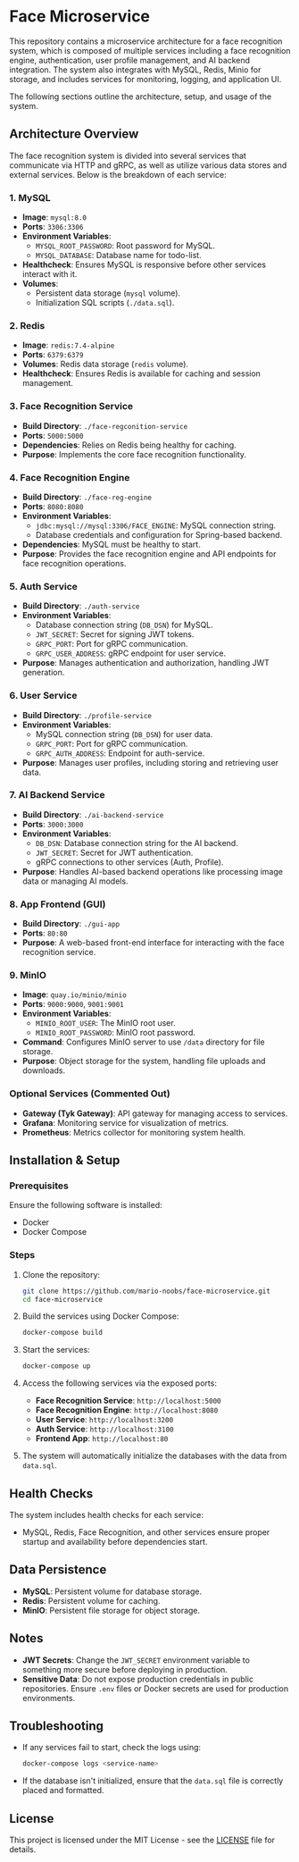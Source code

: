 # Face Microservice

This repository contains a microservice architecture for a face recognition system, which is composed of multiple services including a face recognition engine, authentication, user profile management, and AI backend integration. The system also integrates with MySQL, Redis, Minio for storage, and includes services for monitoring, logging, and application UI. 

The following sections outline the architecture, setup, and usage of the system.

## Architecture Overview

The face recognition system is divided into several services that communicate via HTTP and gRPC, as well as utilize various data stores and external services. Below is the breakdown of each service:

### 1. **MySQL**
   - **Image**: `mysql:8.0`
   - **Ports**: `3306:3306`
   - **Environment Variables**: 
     - `MYSQL_ROOT_PASSWORD`: Root password for MySQL.
     - `MYSQL_DATABASE`: Database name for todo-list.
   - **Healthcheck**: Ensures MySQL is responsive before other services interact with it.
   - **Volumes**: 
     - Persistent data storage (`mysql` volume).
     - Initialization SQL scripts (`./data.sql`).

### 2. **Redis**
   - **Image**: `redis:7.4-alpine`
   - **Ports**: `6379:6379`
   - **Volumes**: Redis data storage (`redis` volume).
   - **Healthcheck**: Ensures Redis is available for caching and session management.

### 3. **Face Recognition Service**
   - **Build Directory**: `./face-regconition-service`
   - **Ports**: `5000:5000`
   - **Dependencies**: Relies on Redis being healthy for caching.
   - **Purpose**: Implements the core face recognition functionality.

### 4. **Face Recognition Engine**
   - **Build Directory**: `./face-reg-engine`
   - **Ports**: `8080:8080`
   - **Environment Variables**:
     - `jdbc:mysql://mysql:3306/FACE_ENGINE`: MySQL connection string.
     - Database credentials and configuration for Spring-based backend.
   - **Dependencies**: MySQL must be healthy to start.
   - **Purpose**: Provides the face recognition engine and API endpoints for face recognition operations.

### 5. **Auth Service**
   - **Build Directory**: `./auth-service`
   - **Environment Variables**:
     - Database connection string (`DB_DSN`) for MySQL.
     - `JWT_SECRET`: Secret for signing JWT tokens.
     - `GRPC_PORT`: Port for gRPC communication.
     - `GRPC_USER_ADDRESS`: gRPC endpoint for user service.
   - **Purpose**: Manages authentication and authorization, handling JWT generation.

### 6. **User Service**
   - **Build Directory**: `./profile-service`
   - **Environment Variables**:
     - MySQL connection string (`DB_DSN`) for user data.
     - `GRPC_PORT`: Port for gRPC communication.
     - `GRPC_AUTH_ADDRESS`: Endpoint for auth-service.
   - **Purpose**: Manages user profiles, including storing and retrieving user data.

### 7. **AI Backend Service**
   - **Build Directory**: `./ai-backend-service`
   - **Ports**: `3000:3000`
   - **Environment Variables**:
     - `DB_DSN`: Database connection string for the AI backend.
     - `JWT_SECRET`: Secret for JWT authentication.
     - gRPC connections to other services (Auth, Profile).
   - **Purpose**: Handles AI-based backend operations like processing image data or managing AI models.

### 8. **App Frontend (GUI)**
   - **Build Directory**: `./gui-app`
   - **Ports**: `80:80`
   - **Purpose**: A web-based front-end interface for interacting with the face recognition service.

### 9. **MinIO**
   - **Image**: `quay.io/minio/minio`
   - **Ports**: `9000:9000`, `9001:9001`
   - **Environment Variables**:
     - `MINIO_ROOT_USER`: The MinIO root user.
     - `MINIO_ROOT_PASSWORD`: MinIO root password.
   - **Command**: Configures MinIO server to use `/data` directory for file storage.
   - **Purpose**: Object storage for the system, handling file uploads and downloads.

### Optional Services (Commented Out)

- **Gateway (Tyk Gateway)**: API gateway for managing access to services.
- **Grafana**: Monitoring service for visualization of metrics.
- **Prometheus**: Metrics collector for monitoring system health.

## Installation & Setup

### Prerequisites
Ensure the following software is installed:
- Docker
- Docker Compose

### Steps
1. Clone the repository:

   ```bash
   git clone https://github.com/mario-noobs/face-microservice.git
   cd face-microservice
   ```

2. Build the services using Docker Compose:

   ```bash
   docker-compose build
   ```

3. Start the services:

   ```bash
   docker-compose up
   ```

4. Access the following services via the exposed ports:
   - **Face Recognition Service**: `http://localhost:5000`
   - **Face Recognition Engine**: `http://localhost:8080`
   - **User Service**: `http://localhost:3200`
   - **Auth Service**: `http://localhost:3100`
   - **Frontend App**: `http://localhost:80`

5. The system will automatically initialize the databases with the data from `data.sql`.

## Health Checks
The system includes health checks for each service:
- MySQL, Redis, Face Recognition, and other services ensure proper startup and availability before dependencies start.

## Data Persistence
- **MySQL**: Persistent volume for database storage.
- **Redis**: Persistent volume for caching.
- **MinIO**: Persistent file storage for object storage.

## Notes

- **JWT Secrets**: Change the `JWT_SECRET` environment variable to something more secure before deploying in production.
- **Sensitive Data**: Do not expose production credentials in public repositories. Ensure `.env` files or Docker secrets are used for production environments.

## Troubleshooting

- If any services fail to start, check the logs using:
  ```bash
  docker-compose logs <service-name>
  ```
- If the database isn't initialized, ensure that the `data.sql` file is correctly placed and formatted.

## License
This project is licensed under the MIT License - see the [LICENSE](LICENSE) file for details.
